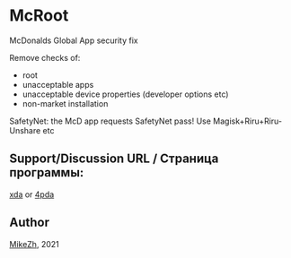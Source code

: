 # McRoot

McDonalds Global App security fix

Remove checks of:
- root
- unacceptable apps
- unacceptable device properties (developer options etc)
- non-market installation

SafetyNet: the McD app requests SafetyNet pass! Use Magisk+Riru+Riru-Unshare etc

## Support/Discussion URL / Страница программы: 
[xda](https://forum.xda-developers.com/t/mod-xposed-4-1-mcroot-mcdonalds-global-app.4265069/) or [4pda](https://4pda.to/forum/index.php?s=&showtopic=603033&view=findpost&p=106168181)


## Author
[MikeZh](https://4pda.to/forum/index.php?showuser=683427), 2021